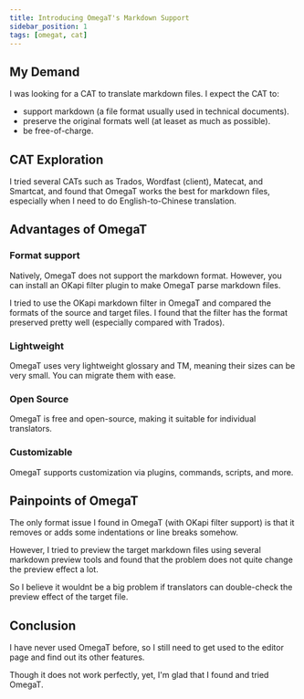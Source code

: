 ```yaml
---
title: Introducing OmegaT's Markdown Support
sidebar_position: 1
tags: [omegat, cat]
---
```


## My Demand

I was looking for a CAT to translate markdown files. I expect the CAT to:

- support markdown (a file format usually used in technical documents).
- preserve the original formats well (at leaset as much as possible).
- be free-of-charge.

## CAT Exploration

I tried several CATs such as Trados, Wordfast (client), Matecat, and Smartcat, and found that OmegaT works the best for markdown files, especially when I need to do English-to-Chinese translation. 

## Advantages of OmegaT

### Format support

Natively, OmegaT does not support the markdown format. However, you can install an OKapi filter plugin to make OmegaT parse markdown files.

I tried to use the OKapi markdown filter in OmegaT and compared the formats of the source and target files. I found that the filter has the format preserved pretty well (especially compared with Trados).

### Lightweight

OmegaT uses very lightweight glossary and TM, meaning their sizes can be very small. You can migrate them with ease.

### Open Source
OmegaT is free and open-source, making it suitable for individual translators.

### Customizable

OmegaT supports customization via plugins, commands, scripts, and more.

## Painpoints of OmegaT

The only format issue I found in OmegaT (with OKapi filter support) is that it removes or adds some indentations or line breaks somehow.

However, I tried to preview the target markdown files using several markdown preview tools and found that the problem does not quite change the preview effect a lot. 

So I believe it wouldnt be a big problem if translators can double-check the preview effect of the target file.

## Conclusion

I have never used OmegaT before, so I still need to get used to the editor page and find out its other features.

Though it does not work perfectly, yet, I'm glad that I found and tried OmegaT.